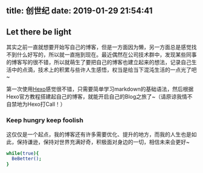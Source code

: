 title: 创世纪
date: 2019-01-29 21:54:41
---
## Let there be light
其实之前一直就想要开始写自己的博客，但是一方面因为懒，另一方面总是感觉找不到什么好写的，所以就一直拖到现在。最近偶然在公司技术群中，发现某些同事的博客写的很不错，所以就萌生了要把自己的博客也建立起来的想法，记录自己生活中的点滴，技术上的积累与些许人生感悟，权当是给当下混沌生活的一点光了吧~


第一次使用[Hexo](https://hexo.io/)感觉很不错，只需要简单学习markdown的基础语法，然后根据Hexo官方教程搭建起自己的博客，就能开启自己的Blog之旅了~（请原谅我情不自禁地为Hexo打Call！）


### Keep hungry keep foolish

这仅仅是一个起点，我的博客还有许多需要优化、提升的地方，而我的人生也是如此，保持谦逊，保持对世界充满好奇，积极面对身边的一切，相信未来会更好~

``` bash
while(true){
  BeBetter();
}
```

